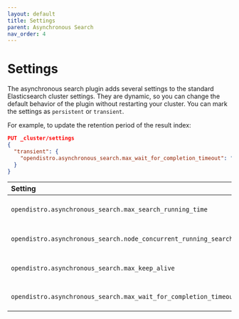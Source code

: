 ```yaml
---
layout: default
title: Settings
parent: Asynchronous Search
nav_order: 4
---
```


# Settings

The asynchronous search plugin adds several settings to the standard Elasticsearch cluster settings. They are dynamic, so you can change the default behavior of the plugin without restarting your cluster. You can mark the settings as `persistent` or `transient`.

For example, to update the retention period of the result index:

```json
PUT _cluster/settings
{
  "transient": {
    "opendistro.asynchronous_search.max_wait_for_completion_timeout": "5m"
  }
}
```

Setting | Default | Description
:--- | :--- | :---
`opendistro.asynchronous_search.max_search_running_time` | 12 hours | The maximum running time for the search beyond which the search is terminated.
`opendistro.asynchronous_search.node_concurrent_running_searches` | 20 | The concurrent searches running per coordinator node.
`opendistro.asynchronous_search.max_keep_alive` | 5 days | The maximum amount of time that search results can be stored in the cluster.
`opendistro.asynchronous_search.max_wait_for_completion_timeout` | 1 minute | The maximum value for the `wait_for_completion_timeout` parameter.
